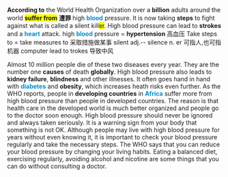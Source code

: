 **According to** the World Health Organization over a **billion** adults around the world <b><span style="background:#f9fd04">suffer from</span></b> **遭罪** high <b><font color=#008ccb>blood</font></b> pressure. It is now taking **steps** to fight against what is called a silent kill<span style="background:#f9fd04">er</span>. High blood pressure can lead to **strokes** and a <b><font color=#008ccb>heart</font></b> attack.
high <b><font color=#008ccb>blood</font></b> pressure = **hypertension** 高血压
Take steps to = take measures to 采取措施做某事
silent  adj.-- silence n. 
er 可指人,也可指机器 computer
lead to trokes 导致中风

Almost 10 million people die of these two diseases every year. They are the number one **causes** of death **globally**. High blood pressure also leads to **kidney failure**, **blindness** and other illnesses. It often goes hand in hand with <b><font color=#008ccb>diabetes</font></b> and **obesity**, which increases heath risks even further.
As the WHO reports, people in **developing countries** in <b><font color=#008ccb>Africa</font></b> suffer more from high blood pressure than people in developed countries. The reason is that health care in the developed world is much better organized and people go to the doctor soon enough.
High blood pressure should never be ignored and always taken seriously. It is a warning sign from your body that something is not OK. Although people may live with high blood pressure for years without even knowing it, it is important to check your blood pressure regularly and take the necessary steps.
The WHO says that you can reduce your blood pressure by changing your living habits. Eating a balanced diet, exercising regularly, avoiding alcohol and nicotine are some things that you can do without consulting a doctor.